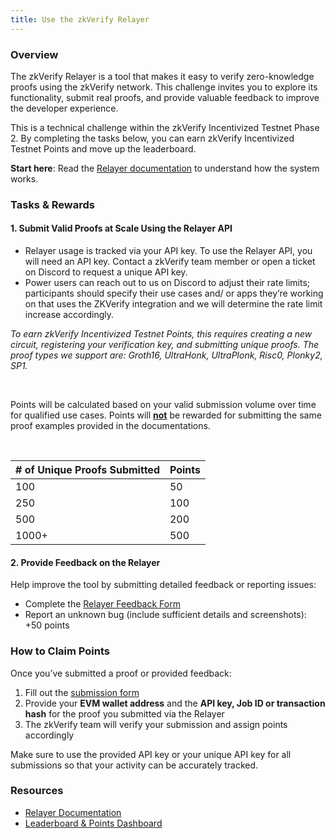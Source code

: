 ```yaml
---
title: Use the zkVerify Relayer
---
```


### Overview

The zkVerify Relayer is a tool that makes it easy to verify zero-knowledge proofs using the zkVerify network. This challenge invites you to explore its functionality, submit real proofs, and provide valuable feedback to improve the developer experience.

This is a technical challenge within the zkVerify Incentivized Testnet Phase 2. By completing the tasks below, you can earn zkVerify Incentivized Testnet Points and move up the leaderboard.

**Start here**: Read the [Relayer documentation](https://docs.zkverify.io/overview/getting-started/relayer) to understand how the system works.

### Tasks & Rewards

#### 1. Submit Valid Proofs at Scale Using the Relayer API

- Relayer usage is tracked via your API key. To use the Relayer API, you will need an API key. Contact a zkVerify team member or open a ticket on Discord to request a unique API key.
- Power users can reach out to us on Discord to adjust their rate limits; participants should specify their use cases and/ or apps they’re working on that uses the ZKVerify integration and we will determine the rate limit increase accordingly.

<i>To earn zkVerify Incentivized Testnet Points, this requires creating a new circuit, registering your verification key, and submitting unique proofs. The proof types we support are: Groth16, UltraHonk, UltraPlonk, Risc0, Plonky2, SP1.</i><br/>

<br />

Points will be calculated based on your valid submission volume over time for qualified use cases. Points will <b><u>not</u></b> be rewarded for submitting the same proof examples provided in the documentations.

<br />

| # of Unique Proofs Submitted | Points |
| ---------------------------- | ------ |
| 100                          | 50     |
| 250                          | 100    |
| 500                          | 200    |
| 1000+                        | 500    |

#### 2. Provide Feedback on the Relayer

Help improve the tool by submitting detailed feedback or reporting issues:

- Complete the [Relayer Feedback Form](https://forms.gle/PVjhLkDt2TbgmspGA)
- Report an unknown bug (include sufficient details and screenshots): +50 points

### How to Claim Points

Once you’ve submitted a proof or provided feedback:

1. Fill out the [submission form](https://forms.gle/PVjhLkDt2TbgmspGA)
2. Provide your <b>EVM wallet address</b> and the <b>API key, Job ID or transaction hash</b> for the proof you submitted via the Relayer
3. The zkVerify team will verify your submission and assign points accordingly

Make sure to use the provided API key or your unique API key for all submissions so that your activity can be accurately tracked.

### Resources

- [Relayer Documentation](../../../overview/02-getting-started/05-relayer.md)
- [Leaderboard & Points Dashboard](https://points.zkverify.io/loyalty)
